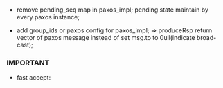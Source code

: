 ### 
- remove pending_seq map in paxos_impl;
  pending state maintain by every paxos instance;

- add group_ids or paxos config for paxos_impl;
  => produceRsp return vector of paxos message instead of set msg.to to 0ull(indicate broad-cast);


### IMPORTANT

- fast accept:



